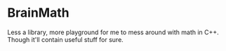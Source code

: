 # BrainMath
Less a library, more playground for me to mess around with math in C++. Though it'll contain useful stuff for sure.
